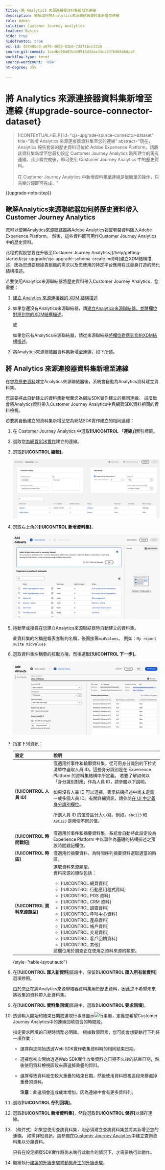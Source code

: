 ```yaml
---
title: 將 Analytics 來源連接器資料集新增至連線
description: 瞭解如何將Analytics來源聯結器資料集新增至連線
role: Admin
solution: Customer Journey Analytics
feature: Basics
hide: true
hidefromtoc: true
exl-id: 424485a3-a076-4656-83b6-733f16cc2326
source-git-commit: 1ae4be09a07bd4991342daa43cc23fb966b68aaf
workflow-type: tm+mt
source-wordcount: '894'
ht-degree: 35%

---
```


# 將 Analytics 來源連接器資料集新增至連線 {#upgrade-source-connector-dataset}

<!-- markdownlint-disable MD034 -->

>[!CONTEXTUALHELP]
>id="cja-upgrade-source-connector-dataset"
>title="新增 Analytics 來源連接器資料集至您的連線"
>abstract="現在，Analytics 報告套裝的歷史資料已位於 Adobe Experience Platform，請將該資料集新增至您最初設定 Customer Journey Analytics 時所建立的現有連線。此步驟完成後，即可使用 Customer Journey Analytics 中的歷史資料。<br><br>在 Customer Journey Analytics 中新增資料集至連線是很簡單的操作，只需幾分鐘即可完成。"

<!-- markdownlint-enable MD034 -->

{{upgrade-note-step}}

## 瞭解Analytics來源聯結器如何將歷史資料帶入Customer Journey Analytics

您可以使用Analytics來源聯結器將Adobe Analytics報告套裝資料匯入Adobe Experience Platform。 然後，這些資料即可用作Customer Journey Analytics中的歷史資料。

此程式假設您要在升級至Customer Journey Analytics](/help/getting-started/cja-upgrade/cja-upgrade-schema-create.md)時[建立XDM結構描述，因為您想要根據貴組織的需求以及您使用的特定平台應用程式量身打造的簡化結構描述。

若要使用Analytics來源聯結器將歷史資料帶入Customer Journey Analytics，您需要：

1. [建立 Analytics 來源連接器的 XDM 結構描述](/help/getting-started/cja-upgrade/cja-upgrade-source-connector-schema.md)

1. 如果您還沒有Analytics來源聯結器，請[建立Analytics來源聯結器，並將欄位對應到您的XDM結構描述](/help/getting-started/cja-upgrade/cja-upgrade-source-connector.md)。

   或

   如果您已有Analytics來源聯結器，請從來源聯結器[將欄位對應到您的XDM結構描述](/help/getting-started/cja-upgrade/cja-upgrade-from-source-connector.md)。

1. 將Analytics來源聯結器資料集新增至連線，如下所述。

## 將 Analytics 來源連接器資料集新增至連線

在您[為歷史資料](/help/getting-started/cja-upgrade/cja-upgrade-source-connector.md)建立Analytics來源聯結器後，系統會自動為Analytics資料建立資料集。

您需要將此自動建立的資料集新增至您為網站SDK實作建立的相同連線。 這麼做會將Analytics資料帶入Customer Journey Analytics中與網頁SDK資料相同的資料檢視。

若要將自動建立的資料集新增至您為網站SDK實作建立的相同連線：

1. 在 Customer Journey Analytics 中選取&#x200B;**[!UICONTROL 「連線」]**&#x200B;索引標籤。

1. 選取您[為網頁SDK實作](/help/getting-started/cja-upgrade/cja-upgrade-connection.md)建立的連線。

1. 選取&#x200B;**[!UICONTROL 編輯]**。

   ![編輯連線](assets/connection-add-dataset.png)

1. 選取右上角的&#x200B;**[!UICONTROL 新增資料集]**。

   ![編輯連線](assets/connection-add-dateset2.png)

1. 捲動至或搜尋在您建立Analytics來源聯結器時自動建立的資料集。

   此資料集的名稱是報表套裝的名稱，後面接著`midValues`。 例如︰`My report suite midValues`

1. 選取資料集名稱旁的核取方塊，然後選取&#x200B;**[!UICONTROL 下一步]**。

   ![編輯連線](assets/connection-add-dataset3.png)

1. 指定下列資訊：

   <!-- Copied from help/connections/create-connection.md. Should we single source? -->

   | 設定 | 說明 |
   | --- | --- |
   | **[!UICONTROL 人員 ID]** | 僅適用於事件和輪廓資料集。從可用身分識別的下拉式清單中選取人員 ID。這些身分識別是在 Experience Platform 的資料集結構中所定義。 若要了解如何以「身分識別對應」作為人員 ID，請參閱以下說明。<p>如果沒有人員 ID 可以選擇，表示結構描述中尚未定義一或多個人員 ID。有關詳細資訊，請參閱[在 UI 中定義身分識別欄位](https://experienceleague.adobe.com/zh-hant/docs/experience-platform/xdm/ui/fields/identity)。 <p>所選人員 ID 的值會區分大小寫。例如，`abc123` 和 `ABC123` 是兩個不同的值。 |
   | **[!UICONTROL 時間戳記]** | 僅適用於事件和摘要資料集，系統會自動將此設定設為 Experience Platform 中以事件為基礎的結構描述之預設時間戳記欄位。 |
   | **[!UICONTROL 時區]** | 僅適用於摘要資料。為時間序列摘要資料選取適當的時區。 |
   | **[!UICONTROL 資料來源類型]** | 選取資料來源類型。<br/>資料來源的類型包括： <ul><li>[!UICONTROL 網頁資料]</li><li>[!UICONTROL 行動應用程式資料]</li><li>[!UICONTROL POS 資料]</li><li>[!UICONTROL CRM 資料]</li><li>[!UICONTROL 調查資料]</li><li>[!UICONTROL 呼叫中心資料]</li><li>[!UICONTROL 產品資料]</li><li> [!UICONTROL 帳戶資料]</li><li> [!UICONTROL 交易資料]</li><li>[!UICONTROL 客戶回饋資料]</li><li> [!UICONTROL 其他]</li></ul>該欄位用於調查正在使用之資料來源的類型。 |

   {style="table-layout:auto"}

1. 在&#x200B;**[!UICONTROL 匯入新資料]**&#x200B;區段中，保留&#x200B;**[!UICONTROL 匯入所有新資料]**&#x200B;選項停用。

   由於您正在將Analytics來源聯結器資料集用於歷史資料，因此您不希望未來將收集的資料帶入此資料集。

1. 在&#x200B;**[!UICONTROL 資料集回填]**&#x200B;區段中，選取&#x200B;**[!UICONTROL 要求回填]**。

1. 透過輸入開始和結束日期或選取行事曆圖示![行事曆](https://spectrum.adobe.com/static/icons/workflow_18/Smock_Calendar_18_N.svg)，定義您希望Customer Journey Analytics中的連線回填包含的時間段。

   指定要求回填的日期時請務必明確。 根據數個因素，您可能會想要執行下列任一項作業：

   * 選擇與您開始透過Web SDK實作收集資料時的相同結束日期。

   * 選擇您初次開始透過Web SDK實作收集資料之日期不久後的結束日期，然後使用資料檢視區段來篩選掉重疊的資料。

   * 選擇導致資料發生較大重疊的結束日期，然後使用資料檢視區段來篩選掉重疊的資料。

     **注意：**&#x200B;此選項會造成成本增加，因為連線中會有更多資料列。

   <!-- Include any of the following?  Make sure you're explicit as to the dates you request backfill to. You want to request it to the date that you start gathering data with your Web SDK implementation. Also possibly include segments for any overlapping date. So you could request everything and then use a segment to exclude data that you don't want. That way if you need to move up the date, then you could change the date in the filter. Downside would be that you might pay for double rows.  When they do that, they're going to see all schema fields from both their custom schema and their Analytics schema. So they'll need to be cognizant to select the right fields, and never select any Analytics fields, because they will be mapped as part of the source connector. Never select any Analytics field group fields because they'll be mapped.  -->

1. 選取&#x200B;**[!UICONTROL 佇列回填]**。

1. 選取&#x200B;**[!UICONTROL 新增資料集]**，然後選取&#x200B;**[!UICONTROL 儲存]**&#x200B;以儲存連線。

1. （條件式）如果您使用查詢資料集，則必須建立查詢資料集並將其新增至您的連線。 如需詳細資訊，請參閱[在Customer Journey Analytics](/help/getting-started/cja-upgrade/cja-upgrade-dataset-lookup.md)中建立查詢資料集以分類資料。

   只有在設定網頁SDK實作時尚未執行此動作的情況下，才需要執行此動作。

1. 繼續執行[建議的升級步驟](/help/getting-started/cja-upgrade/cja-upgrade-recommendations.md#recommended-upgrade-steps-for-most-organizations)或[動態產生的升級步驟](https://gigazelle.github.io/cja-ttv/)。
